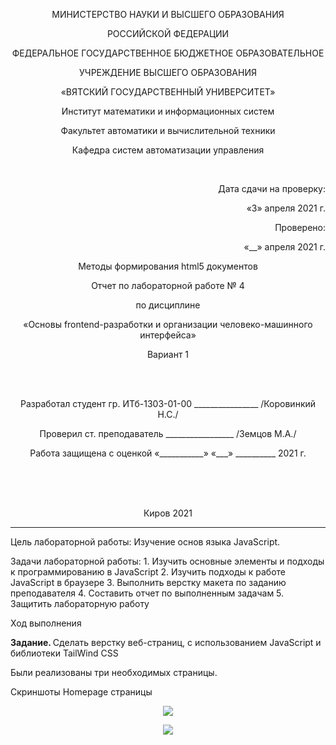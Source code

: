 <p align=center>МИНИСТЕРСТВО НАУКИ И ВЫСШЕГО ОБРАЗОВАНИЯ
<p align=center>РОССИЙСКОЙ ФЕДЕРАЦИИ
<p align=center>ФЕДЕРАЛЬНОЕ ГОСУДАРСТВЕННОЕ БЮДЖЕТНОЕ ОБРАЗОВАТЕЛЬНОЕ
<p align=center>УЧРЕЖДЕНИЕ ВЫСШЕГО ОБРАЗОВАНИЯ
<p align=center>«ВЯТСКИЙ ГОСУДАРСТВЕННЫЙ УНИВЕРСИТЕТ»
<p align=center>Институт математики и информационных систем
<p align=center>Факультет автоматики и вычислительной техники
<p align=center>Кафедра систем автоматизации управления
<p><br>
<p align=right>Дата сдачи на проверку:
<p align=right>«3» апреля 2021 г.
<p align=right>Проверено:
<p align=right>«__» апреля 2021 г.

<p align=center>Методы формирования html5 документов
<p align=center>Отчет по лабораторной работе № 4
<p align=center>по дисциплине
<p align=center>«Основы frontend-разработки и организации человеко-машинного интерфейса»
<p align=center>Вариант 1 
<p><br><br>
<p align=center>Разработал студент гр. ИТб-1303-01-00 ________________ /Коровинкий Н.С./
<p align=center>Проверил ст. преподаватель _________________ /Земцов М.А./
<p align=center>Работа защищена с оценкой	«___________» «___» __________ 2021 г.
<p><br><br><br>
<p align=center>Киров 2021 
  
---
<p> Цель лабораторной работы: Изучение основ языка JavaScript.
<p> Задачи лабораторной работы:  
1. Изучить основные элементы и подходы к программированию в JavaScript
2. Изучить подходы к работе JavaScript в браузере
3. Выполнить верстку макета по заданию преподавателя
4. Составить отчет по выполненным задачам
5. Защитить лабораторную работу
<p>Ход выполнения  
<p> <b>Задание. </b>Сделать верстку веб-страниц, с использованием JavaScript и библиотеки TailWind CSS
 <p> Были реализованы три необходимых страницы.
 <p> Скриншоты Homepage страницы
 <p align="center"><img src=../lab4/ll/hp1.png>
    <p align="center"><img src=../lab4/ll/cs1.PNG>
